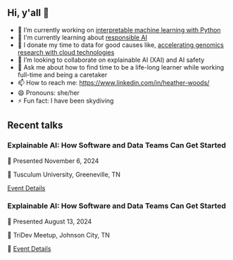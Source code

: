 ## Hi, y'all 👋

- 🔭 I’m currently working on [interpretable machine learning with Python](https://github.com/h-fuzzy-logic/Interpretable-Machine-Learning-with-Python-2E)
- 🌱 I'm currently learning about [responsible AI](https://github.com/h-fuzzy-logic/explainability-fairness-safety-for-ai)    
- 🧬 I donate my time to data for good causes like, [accelerating genomics research with cloud technologies](https://github.com/lynnlangit/aws-for-bioinformatics)
- 👯 I’m looking to collaborate on explainable AI (XAI) and AI safety
- 💬 Ask me about how to find time to be a life-long learner while working full-time and being a caretaker 
- 📫 How to reach me: https://www.linkedin.com/in/heather-woods/
- 😄 Pronouns: she/her
- ⚡ Fun fact: I have been skydiving

## Recent talks
### Explainable AI: How Software and Data Teams Can Get Started
:date: Presented November 6, 2024

:round_pushpin: Tusculum University, Greeneville, TN

[Event Details](explainable-ai-tusculum.jpg)

### Explainable AI: How Software and Data Teams Can Get Started
:date: Presented August 13, 2024

:round_pushpin: TriDev Meetup, Johnson City, TN

:link: [Event Details](https://www.meetup.com/tridev/events/301580743/)


